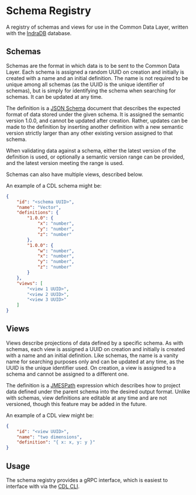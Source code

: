 # Schema Registry

A registry of schemas and views for use in the Common Data Layer, written with the [IndraDB][indradb] database.

## Schemas

Schemas are the format in which data is to be sent to the Common Data Layer. Each schema is assigned
a random UUID on creation and initially is created with a name and an initial definition. The name is
not required to be unique among all schemas (as the UUID is the unique identifier of schemas), but is
simply for identifying the schema when searching for schemas. It can be updated at any time.

The definition is a [JSON Schema][json schema] document that describes the expected format of data stored
under the given schema. It is assigned the semantic version 1.0.0, and cannot be updated after creation.
Rather, updates can be made to the definition by inserting another definition with a new semantic version
strictly larger than any other existing version assigned to that schema.

When validating data against a schema, either the latest version of the definition is used, or optionally 
a semantic version range can be provided, and the latest version meeting the range is used.

Schemas can also have multiple views, described below.

An example of a CDL schema might be: 

```json
{
    "id": "<schema UUID>",
    "name": "Vector",
    "definitions": {
        "1.0.0": {
            "x": "number",
            "y": "number",
            "z": "number"
        },
        "1.0.0": {
            "w": "number",
            "x": "number",
            "y": "number",
            "z": "number"
        }
    },
    "views": [
        "<view 1 UUID>",
        "<view 2 UUID>",
        "<view 3 UUID>"
    ]
}
```

## Views

Views describe projections of data defined by a specific schema. As with schemas, each view is assigned
a UUID on creation and initially is created with a name and an initial definition. Like schemas, the
name is a vanity name for searching purposes only and can be updated at any time, as the UUID is the unique
identifier used. On creation, a view is assigned to a schema and cannot be assigned to a different one.

The definition is a [JMESPath][jmespath] expression which describes how to project data defined under the
parent schema into the desired output format. Unlike with schemas, view definitions are editable at any time
and are not versioned, though this feature may be added in the future.

An example of a CDL view might be:

```json
{
    "id": "<view UUID>",
    "name": "two dimensions",
    "definition": "{ x: x, y: y }"
}
```


## Usage

The schema registry provides a gRPC interface, which is easiest to interface with via the [CDL CLI][cdl cli].


[indradb]: https://github.com/indradb/indradb
[sled]: https://sled.rs/
[jmespath]: https://jmespath.org/
[json schema]: https://json-schema.org/
[cdl cli]: ../cdl-cli/
